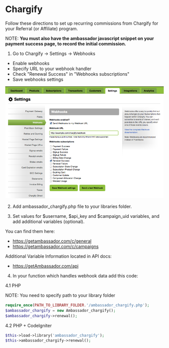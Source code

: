 Chargify 
========

Follow these directions to set up recurring commissions from Chargify for your Referral (or Affiliate) program.

NOTE: **You must also have the ambassador javascript snippet on your payment success page, to record the initial commission.**

1) Go to Chargify -> Settings -> Webhooks

* Enable webhooks
* Specify URL to your webhook handler
* Check "Renewal Success" in "Webhooks subscriptions"
* Save webhooks settings

![](images/chargify_webhook_renewal.png?raw=true)

2) Add ambassador_chargify.php file to your libraries folder.

3) Set values for $username, $api_key and $campaign_uid variables, and add additional variables (optional).

You can find them here:

* https://getambassador.com/c/general
* https://getambassador.com/c/campaigns

Additional Variable Information located in API docs:

* https://getAmbassador.com/api


4) In your function which handles webhook data add this code:

4.1 PHP

NOTE: You need to specify path to your library folder

```php
require_once(PATH_TO_LIBRARY_FOLDER.'/ambassador_chargify.php');
$ambassador_chargify = new Ambassador_chargify();
$ambassador_chargify->renewal();
```

4.2 PHP + CodeIgniter

```php
$this->load->library('ambassador_chargify');
$this->ambassador_chargify->renewal();
```
